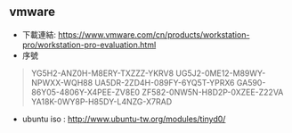 ## vmware
* 下載連結: https://www.vmware.com/cn/products/workstation-pro/workstation-pro-evaluation.html
* 序號
> YG5H2-ANZ0H-M8ERY-TXZZZ-YKRV8
> UG5J2-0ME12-M89WY-NPWXX-WQH88
> UA5DR-2ZD4H-089FY-6YQ5T-YPRX6
> GA590-86Y05-4806Y-X4PEE-ZV8E0
> ZF582-0NW5N-H8D2P-0XZEE-Z22VA
> YA18K-0WY8P-H85DY-L4NZG-X7RAD
> 
* ubuntu iso : http://www.ubuntu-tw.org/modules/tinyd0/
